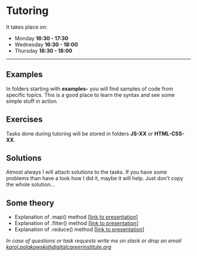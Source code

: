 # Tutoring
It takes place on:
- Monday **16:30 - 17:30**
- Wednesday **16:30 - 18:00**
- Thursday **16:30 - 18:00**

---

## Examples
In folders starting with **examples-** you will find samples of code from specific topics. This is a good place to learn the syntax and see some simple stuff in action.

## Exercises
Tasks done during tutoring will be stored in folders **JS-XX** or **HTML-CSS-XX**.

## Solutions
Almost always I will attach solutions to the tasks. If you have some problems than have a look how I did it, maybe it will help. Just don't copy the whole solution...

## Some theory
- Explanation of .map() method [[link to presentation](https://docs.google.com/presentation/d/14zIdVLMu-o2xIJ_2YOKoE3zDxUvZHGKiaB97G-sWvwk/edit?usp=sharing)]
- Explanation of .filter() method [[link to presentation](https://docs.google.com/presentation/d/1t89PQF5Fv4hvPIQPVXlkp8-c1jGZAMo8TBYyafyoK2w/edit?usp=sharing)]
- Explanation of .reduce() method [[link to presentation](https://docs.google.com/presentation/d/1IZhpjFQwOqoq1lsPJnPm_UHiSbIQk_AmnpTbEFAC82Q/edit?usp=sharing)]

*In case of questions or task requests write me on slack or drop an email karol.polakowski@digitalcareerinstitute.org*

